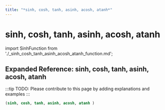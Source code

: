 ```yaml
---
title: "*sinh, cosh, tanh, asinh, acosh, atanh*"
---
```


# sinh, cosh, tanh, asinh, acosh, atanh

import SinhFunction from './_sinh_cosh_tanh_asinh_acosh_atanh_function.md';

<SinhFunction />

## Expanded Reference: sinh, cosh, tanh, asinh, acosh, atanh

:::tip
TODO: Please contribute to this page by adding explanations and examples
:::

```lisp
(sinh, cosh, tanh, asinh, acosh, atanh )
```
